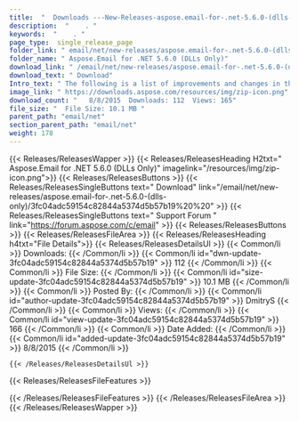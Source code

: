 ```yaml
---
title:  "  Downloads ---New-Releases-aspose.email-for-.net-5.6.0-(dlls-only) . " 
description:  "    . " 
keywords:  "    . " 
page_type:  single_release_page
folder_link: " email/net/new-releases/aspose.email-for-.net-5.6.0-(dlls-only)/"
folder_name: " Aspose.Email for .NET 5.6.0 (DLLs Only)"
download_link: " /email/net/new-releases/aspose.email-for-.net-5.6.0-(dlls-only)/3fc04adc59154c82844a5374d5b57b19"
download_text: " Download"
Intro_text: " The following is a list of improvements and changes in this release of Aspose.Em..."
image_link: " https://downloads.aspose.com/resources/img/zip-icon.png"
download_count: "   8/8/2015  Downloads: 112  Views: 165"
file_size: "  File Size: 10.1 MB "
parent_path: "email/net"
section_parent_path: "email/net"
weight: 178 
---
```


{{< Releases/ReleasesWapper >}}
  {{< Releases/ReleasesHeading H2txt=" Aspose.Email for .NET 5.6.0 (DLLs Only)" imagelink="/resources/img/zip-icon.png">}}
  {{< Releases/ReleasesButtons >}}
    {{< Releases/ReleasesSingleButtons text=" Download" link="/email/net/new-releases/aspose.email-for-.net-5.6.0-(dlls-only)/3fc04adc59154c82844a5374d5b57b19%20%20" >}}
    {{< Releases/ReleasesSingleButtons text=" Support Forum " link="https://forum.aspose.com/c/email" >}}
  {{< Releases/ReleasesButtons >}}
  {{< Releases/ReleasesFileArea >}}
    {{< Releases/ReleasesHeading h4txt="File Details">}}
    {{< Releases/ReleasesDetailsUl >}}
            {{< Common/li  >}} Downloads: {{< /Common/li >}} 
      {{< Common/li id="dwn-update-3fc04adc59154c82844a5374d5b57b19" >}} 112 {{< /Common/li >}} 
      {{< Common/li  >}} File Size: {{< /Common/li >}} 
      {{< Common/li id="size-update-3fc04adc59154c82844a5374d5b57b19" >}} 10.1 MB {{< /Common/li >}} 
      {{< Common/li  >}} Posted By: {{< /Common/li >}} 
      {{< Common/li id="author-update-3fc04adc59154c82844a5374d5b57b19" >}} DmitryS {{< /Common/li >}} 
      {{< Common/li  >}} Views: {{< /Common/li >}} 
      {{< Common/li id="view-update-3fc04adc59154c82844a5374d5b57b19" >}} 166 {{< /Common/li >}} 
      {{< Common/li  >}} Date Added: {{< /Common/li >}} 
      {{< Common/li id="added-update-3fc04adc59154c82844a5374d5b57b19" >}} 8/8/2015 {{< /Common/li >}} 

    {{< /Releases/ReleasesDetailsUl >}}

  {{< Releases/ReleasesFileFeatures >}}
      
  {{< /Releases/ReleasesFileFeatures >}}
 {{< /Releases/ReleasesFileArea >}}
{{< /Releases/ReleasesWapper >}}



